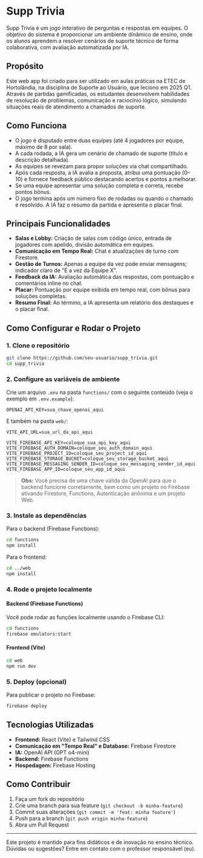 # Supp Trivia

Supp Trivia é um jogo interativo de perguntas e respostas em equipes. O objetivo do sistema é proporcionar um ambiente dinâmico de ensino, onde os alunos aprendem a resolver cenários de suporte técnico de forma colaborativa, com avaliação automatizada por IA.

## Propósito

Este web app foi criado para ser utilizado em aulas práticas na ETEC de Hortolândia, na disciplina de Suporte ao Usuário, que leciono em 2025 Q1. Através de partidas gamificadas, os estudantes desenvolvem habilidades de resolução de problemas, comunicação e raciocínio lógico, simulando situações reais de atendimento a chamados de suporte.

## Como Funciona

- O jogo é disputado entre duas equipes (até 4 jogadores por equipe, máximo de 8 por sala).
- A cada rodada, a IA gera um cenário de chamado de suporte (título e descrição detalhada).
- As equipes se revezam para propor soluções via chat compartilhado.
- Após cada resposta, a IA avalia a proposta, atribui uma pontuação (0–10) e fornece feedback público destacando acertos e pontos a melhorar.
- Se uma equipe apresentar uma solução completa e correta, recebe pontos bônus.
- O jogo termina após um número fixo de rodadas ou quando o chamado é resolvido. A IA faz o resumo da partida e apresenta o placar final.

## Principais Funcionalidades

- **Salas e Lobby:** Criação de salas com código único, entrada de jogadores com apelido, divisão automática em equipes.
- **Comunicação em Tempo Real:** Chat e atualizações de turno com Firestore.
- **Gestão de Turnos:** Apenas a equipe da vez pode enviar mensagens; indicador claro de "É a vez da Equipe X".
- **Feedback da IA:** Avaliação automática das respostas, com pontuação e comentários inline no chat.
- **Placar:** Pontuação por equipe exibida em tempo real, com bônus para soluções completas.
- **Resumo Final:** Ao término, a IA apresenta um relatório dos destaques e o placar final.

## Como Configurar e Rodar o Projeto

### 1. Clone o repositório

```bash
git clone https://github.com/seu-usuario/supp_trivia.git
cd supp_trivia
```

### 2. Configure as variáveis de ambiente

Crie um arquivo `.env` na pasta `functions/` com o seguinte conteúdo (veja o exemplo em `.env.example`):

```
OPENAI_API_KEY=sua_chave_openai_aqui
```

E também na pasta `web/`:

```
VITE_API_URL=sua_url_da_api_aqui

VITE_FIREBASE_API_KEY=coloque_sua_api_key_aqui
VITE_FIREBASE_AUTH_DOMAIN=coloque_seu_auth_domain_aqui
VITE_FIREBASE_PROJECT_ID=coloque_seu_project_id_aqui
VITE_FIREBASE_STORAGE_BUCKET=coloque_seu_storage_bucket_aqui
VITE_FIREBASE_MESSAGING_SENDER_ID=coloque_seu_messaging_sender_id_aqui
VITE_FIREBASE_APP_ID=coloque_seu_app_id_aqui
```

> **Obs:** Você precisa de uma chave válida da OpenAI para que o backend funcione corretamente, bem como um projeto no Firebase ativando Firestore, Functions, Autenticação anônima e um projeto Web.

### 3. Instale as dependências

Para o backend (Firebase Functions):
```bash
cd functions
npm install
```

Para o frontend:
```bash
cd ../web
npm install
```

### 4. Rode o projeto localmente

#### Backend (Firebase Functions)
Você pode rodar as funções localmente usando o Firebase CLI:
```bash
cd functions
firebase emulators:start
```

#### Frontend (Vite)
```bash
cd web
npm run dev
```

### 5. Deploy (opcional)
Para publicar o projeto no Firebase:
```bash
firebase deploy
```

## Tecnologias Utilizadas

- **Frontend:** React (Vite) e Tailwind CSS
- **Comunicação em "Tempo Real" e Database:** Firebase Firestore
- **IA:** OpenAI API (GPT o4-mini)
- **Backend:** Firebase Functions
- **Hospedagem:** Firebase Hosting

## Como Contribuir

1. Faça um fork do repositório
2. Crie uma branch para sua feature (`git checkout -b minha-feature`)
3. Commit suas alterações (`git commit -m 'feat: minha feature'`)
4. Push para a branch (`git push origin minha-feature`)
5. Abra um Pull Request

---

Este projeto é mantido para fins didáticos e de inovação no ensino técnico. Dúvidas ou sugestões? Entre em contato com o professor responsável (eu).
